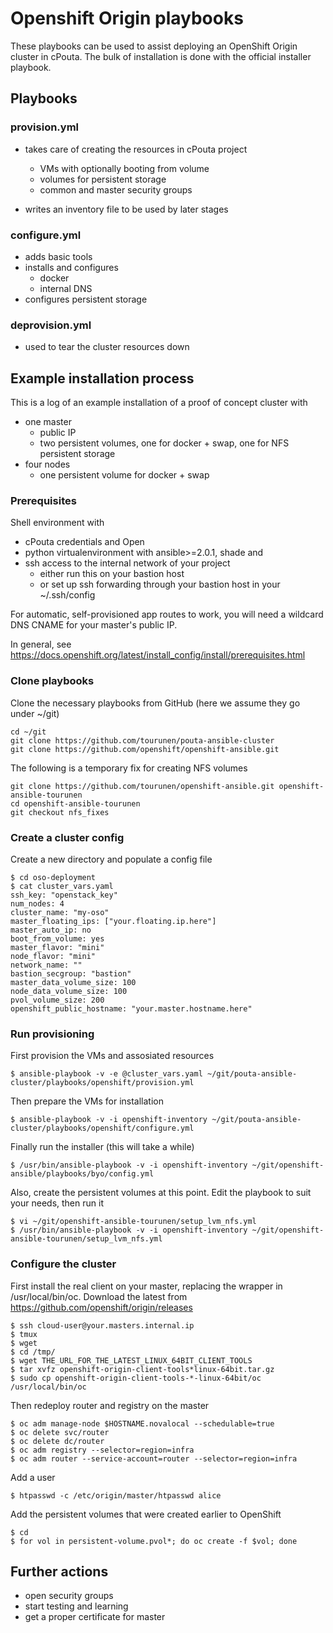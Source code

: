 # Openshift Origin playbooks

These playbooks can be used to assist deploying an OpenShift Origin cluster in cPouta. The bulk of installation
is done with the official installer playbook.

## Playbooks

### provision.yml

- takes care of creating the resources in cPouta project
    - VMs with optionally booting from volume
    - volumes for persistent storage
    - common and master security groups
    
- writes an inventory file to be used by later stages

### configure.yml

- adds basic tools
- installs and configures
    - docker
    - internal DNS
- configures persistent storage

### deprovision.yml

- used to tear the cluster resources down

## Example installation process

This is a log of an example installation of a proof of concept cluster with

- one master
    - public IP
    - two persistent volumes, one for docker + swap, one for NFS persistent storage
- four nodes
    - one persistent volume for docker + swap

### Prerequisites

Shell environment with
- cPouta credentials and Open
- python virtualenvironment with ansible>=2.0.1, shade and 
- ssh access to the internal network of your project
    - either run this on your bastion host
    - or set up ssh forwarding through your bastion host in your ~/.ssh/config 

For automatic, self-provisioned app routes to work, you will need a wildcard DNS CNAME for your master's public IP.
 
In general, see https://docs.openshift.org/latest/install_config/install/prerequisites.html


### Clone playbooks

Clone the necessary playbooks from GitHub (here we assume they go under ~/git)
    
    cd ~/git
    git clone https://github.com/tourunen/pouta-ansible-cluster
    git clone https://github.com/openshift/openshift-ansible.git
    
The following is a temporary fix for creating NFS volumes

    git clone https://github.com/tourunen/openshift-ansible.git openshift-ansible-tourunen
    cd openshift-ansible-tourunen
    git checkout nfs_fixes

### Create a cluster config

Create a new directory and populate a config file

    $ cd oso-deployment
    $ cat cluster_vars.yaml 
    ssh_key: "openstack_key"
    num_nodes: 4
    cluster_name: "my-oso"
    master_floating_ips: ["your.floating.ip.here"]
    master_auto_ip: no
    boot_from_volume: yes
    master_flavor: "mini"
    node_flavor: "mini"
    network_name: ""
    bastion_secgroup: "bastion"
    master_data_volume_size: 100
    node_data_volume_size: 100
    pvol_volume_size: 200
    openshift_public_hostname: "your.master.hostname.here"

### Run provisioning

First provision the VMs and assosiated resources

    $ ansible-playbook -v -e @cluster_vars.yaml ~/git/pouta-ansible-cluster/playbooks/openshift/provision.yml 

Then prepare the VMs for installation

    $ ansible-playbook -v -i openshift-inventory ~/git/pouta-ansible-cluster/playbooks/openshift/configure.yml
     
Finally run the installer (this will take a while)
     
    $ /usr/bin/ansible-playbook -v -i openshift-inventory ~/git/openshift-ansible/playbooks/byo/config.yml

Also, create the persistent volumes at this point. Edit the playbook to suit your needs, then run it

    $ vi ~/git/openshift-ansible-tourunen/setup_lvm_nfs.yml
    $ /usr/bin/ansible-playbook -v -i openshift-inventory ~/git/openshift-ansible-tourunen/setup_lvm_nfs.yml

### Configure the cluster

First install the real client on your master, replacing the wrapper in /usr/local/bin/oc. 
Download the latest from https://github.com/openshift/origin/releases 

    $ ssh cloud-user@your.masters.internal.ip
    $ tmux
    $ wget        
    $ cd /tmp/
    $ wget THE_URL_FOR_THE_LATEST_LINUX_64BIT_CLIENT_TOOLS
    $ tar xvfz openshift-origin-client-tools*linux-64bit.tar.gz 
    $ sudo cp openshift-origin-client-tools-*-linux-64bit/oc /usr/local/bin/oc


Then redeploy router and registry on the master

    $ oc adm manage-node $HOSTNAME.novalocal --schedulable=true
    $ oc delete svc/router
    $ oc delete dc/router
    $ oc adm registry --selector=region=infra
    $ oc adm router --service-account=router --selector=region=infra

Add a user
    
    $ htpasswd -c /etc/origin/master/htpasswd alice

Add the persistent volumes that were created earlier to OpenShift

    $ cd
    $ for vol in persistent-volume.pvol*; do oc create -f $vol; done

## Further actions

- open security groups
- start testing and learning
- get a proper certificate for master
